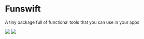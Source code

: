 # Funswift

A tiny package full of functional tools that you can use in your apps

![](https://img.shields.io/github/license/konrad1977/funswift) ![](https://img.shields.io/github/languages/top/konrad1977/funswift)